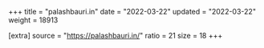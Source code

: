 +++
title = "palashbauri.in"
date = "2022-03-22"
updated = "2022-03-22"
weight = 18913

[extra]
source = "https://palashbauri.in/"
ratio = 21
size = 18
+++
